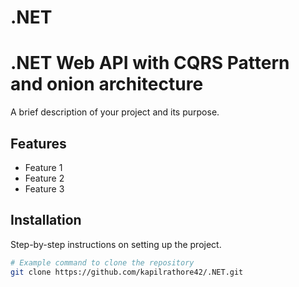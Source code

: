 # .NET
# .NET Web API with CQRS Pattern and onion architecture 
A brief description of your project and its purpose.

## Features
- Feature 1
- Feature 2
- Feature 3

## Installation
Step-by-step instructions on setting up the project.

```bash
# Example command to clone the repository
git clone https://github.com/kapilrathore42/.NET.git
